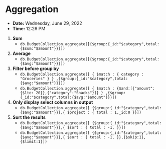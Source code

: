 # Aggregation

- **Date:** Wednesday, June 29, 2022
- **Time:** 12:26 PM

1. **Sum**
    - `db.BudgetCollection.aggregate([{$group:{_id:"$category",total:{$sum:"$amount"}}}])`
2. **Average**
    - `db.BudgetCollection.aggregate([{$group:{_id:"$category",total:{$avg:"$amount"}}}])`
3. **Filter before group by**
    - `db.BudgetCollection.aggregate([ { $match : { category : "Groceries" } } ,{$group:{_id:"$category",total:{$avg:"$amount"}}}])`
    - `db.BudgetCollection.aggregate([ { $match : {$and:[{"amount":{$lte: 20}},{"category":"Snacks"}]} } ,{$group:{_id:"$category",total:{$avg:"$amount"}}}])`
4. **Only display select columns in output**
    - `db.BudgetCollection.aggregate([ {$group:{_id:"$category",total:{$avg:"$amount"}}},{ $project : { total : 1,_id:0 }}])`
5. **Sort the results**
    - `db.BudgetCollection.aggregate([ {$group:{_id:"$category",total:{$avg:"$amount"}}},{ $sort : { total : -1, }}])`
    - `db.BudgetCollection.aggregate([ {$group:{_id:"$category",total:{$avg:"$amount"}}},{ $sort : { total : -1, }},{$skip:1},{$limit:1}])`
